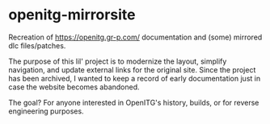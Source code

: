 # openitg-mirrorsite
Recreation of https://openitg.gr-p.com/ documentation and (some) mirrored dlc files/patches.

The purpose of this lil' project is to modernize the layout, simplify navigation, and update external links for the original site.
Since the project has been archived, I wanted to keep a record of early documentation just in case the website becomes abandoned.

The goal? For anyone interested in OpenITG's history, builds, or for reverse engineering purposes.

